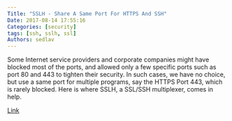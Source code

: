 ```yaml
---
Title: "SSLH - Share A Same Port For HTTPS And SSH"
Date: 2017-08-14 17:55:16
Categories: [security]
tags: [ssh, sslh, ssl]
Authors: sedlav
---
```


Some Internet service providers and corporate companies might have blocked most of the ports, and allowed only a few specific ports such as port 80 and 443 to tighten their security. In such cases, we have no choice, but use a same port for multiple programs, say the HTTPS Port 443, which is rarely blocked. Here is where SSLH, a SSL/SSH multiplexer, comes in help.

[Link](https://www.ostechnix.com/sslh-share-port-https-ssh/)
